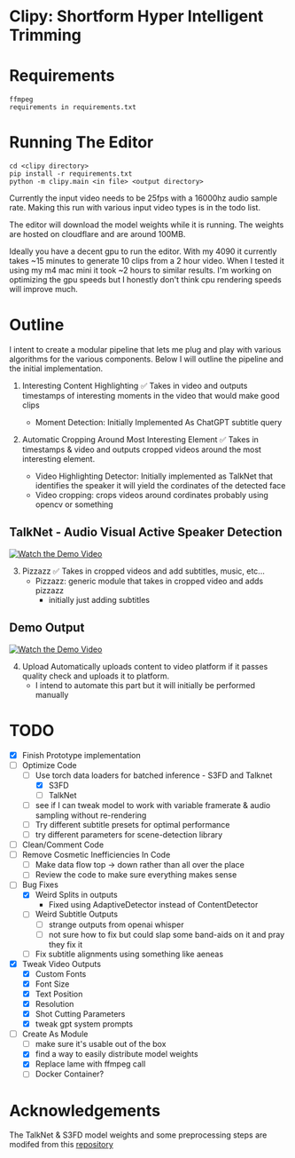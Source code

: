 # Clipy: Shortform Hyper Intelligent Trimming

# Requirements 
```
ffmpeg 
requirements in requirements.txt
```
# Running The Editor
```
cd <clipy directory>
pip install -r requirements.txt
python -m clipy.main <in file> <output directory>
```
Currently the input video needs to be 25fps with a 16000hz audio sample rate. Making this run with various input video types is in the todo list. 

The editor will download the model weights while it is running. The weights are hosted on cloudflare and are around 100MB.

Ideally you have a decent gpu to run the editor. With my 4090 it currently takes ~15 minutes to generate 10 clips from a 2 hour video. When I tested it using my m4 mac mini it took ~2 hours to similar results. I'm working on optimizing the gpu speeds but I honestly don't think cpu rendering speeds will improve much. 

# Outline
I intent to create a modular pipeline that lets me plug and play with various algorithms for the various components. Below I will outline the pipeline and the initial implementation. 

1. Interesting Content Highlighting ✅
    Takes in video and outputs timestamps of interesting moments in the video that would make good clips
    * Moment Detection: Initially Implemented As ChatGPT subtitle query

2. Automatic Cropping Around Most Interesting Element ✅
    Takes in timestamps & video and outputs cropped videos around the most interesting element.
    * Video Highlighting Detector: Initially implemented as TalkNet that identifies the speaker it will yield the cordinates of the detected face
    * Video cropping: crops videos around cordinates probably using opencv or something
## TalkNet - Audio Visual Active Speaker Detection

[![Watch the Demo Video](https://api.habits.heise.ai/media/other/video1.jpg)](https://www.youtube.com/watch?v=r59jHQHsje8)


3. Pizzazz ✅
    Takes in cropped videos and add subtitles, music, etc...
    * Pizzazz: generic module that takes in cropped video and adds pizzazz 
        * initially just adding subtitles
## Demo Output

[![Watch the Demo Video](https://api.habits.heise.ai/media/other/video2.jpg)](https://www.youtube.com/watch?v=y4C2XMpcZLY)

4. Upload
    Automatically uploads content to video platform if it passes quality check and uploads it to platform. 
    * I intend to automate this part but it will initially be performed manually 

# TODO

- [X] Finish Prototype implementation
- [ ] Optimize Code
    - [ ] Use torch data loaders for batched inference - S3FD and Talknet
        - [X] S3FD
        - [ ] TalkNet
    - [ ] see if I can tweak model to work with variable framerate & audio sampling without re-rendering
    - [ ] Try different subtitle presets for optimal performance
    - [ ] try different parameters for scene-detection library
- [ ] Clean/Comment Code
- [ ] Remove Cosmetic Inefficiencies In Code 
    - [ ] Make data flow top -> down rather than all over the place
    - [ ] Review the code to make sure everything makes sense
- [ ] Bug Fixes
    - [X] Weird Splits in outputs
        * Fixed using AdaptiveDetector instead of ContentDetector
    - [ ] Weird Subtitle Outputs
        - [ ] strange outputs from openai whisper 
        - [ ] not sure how to fix but could slap some band-aids on it and pray they fix it
    - [ ] Fix subtitle alignments using something like aeneas
- [X] Tweak Video Outputs
    - [X] Custom Fonts
    - [X] Font Size
    - [X] Text Position
    - [X] Resolution
    - [X] Shot Cutting Parameters
    - [X] tweak gpt system prompts
- [ ] Create As Module
    - [ ] make sure it's usable out of the box
    - [X] find a way to easily distribute model weights
    - [X] Replace lame with ffmpeg call
    - [ ] Docker Container?

# Acknowledgements  
The TalkNet & S3FD model weights and some preprocessing steps are modifed from this [repository](https://github.com/TaoRuijie/TalkNet-ASD)


